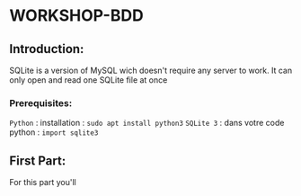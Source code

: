 # WORKSHOP-BDD

## Introduction:

SQLite is a version of MySQL wich doesn't require any server to work. It can only open and read one SQLite file at once

### Prerequisites:

`Python` : installation : `sudo apt install python3`
`SQLite 3` : dans votre code python : `import sqlite3`

## First Part:

For this part you'll
